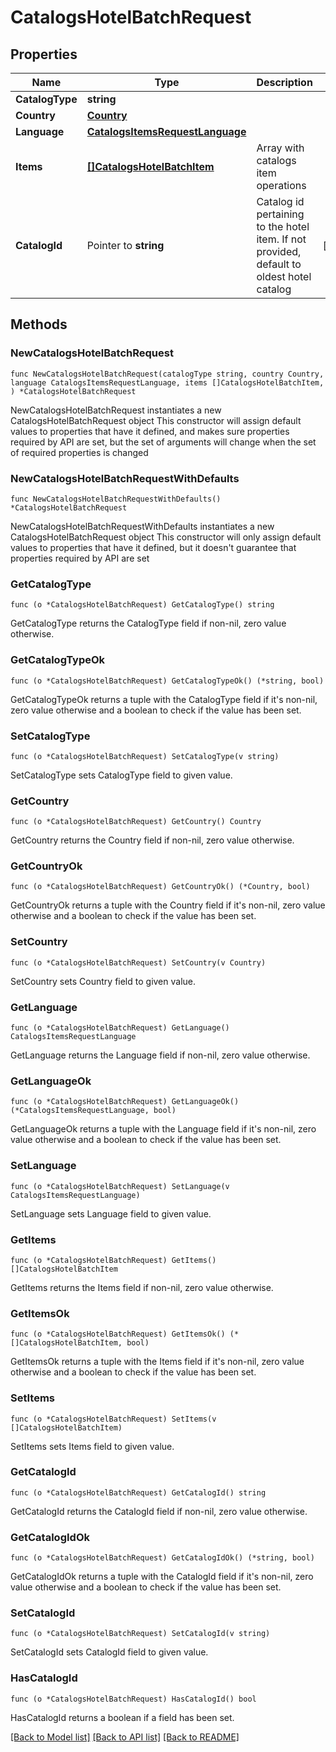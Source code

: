 # CatalogsHotelBatchRequest

## Properties

Name | Type | Description | Notes
------------ | ------------- | ------------- | -------------
**CatalogType** | **string** |  | 
**Country** | [**Country**](Country.md) |  | 
**Language** | [**CatalogsItemsRequestLanguage**](CatalogsItemsRequestLanguage.md) |  | 
**Items** | [**[]CatalogsHotelBatchItem**](CatalogsHotelBatchItem.md) | Array with catalogs item operations | 
**CatalogId** | Pointer to **string** | Catalog id pertaining to the hotel item. If not provided, default to oldest hotel catalog | [optional] 

## Methods

### NewCatalogsHotelBatchRequest

`func NewCatalogsHotelBatchRequest(catalogType string, country Country, language CatalogsItemsRequestLanguage, items []CatalogsHotelBatchItem, ) *CatalogsHotelBatchRequest`

NewCatalogsHotelBatchRequest instantiates a new CatalogsHotelBatchRequest object
This constructor will assign default values to properties that have it defined,
and makes sure properties required by API are set, but the set of arguments
will change when the set of required properties is changed

### NewCatalogsHotelBatchRequestWithDefaults

`func NewCatalogsHotelBatchRequestWithDefaults() *CatalogsHotelBatchRequest`

NewCatalogsHotelBatchRequestWithDefaults instantiates a new CatalogsHotelBatchRequest object
This constructor will only assign default values to properties that have it defined,
but it doesn't guarantee that properties required by API are set

### GetCatalogType

`func (o *CatalogsHotelBatchRequest) GetCatalogType() string`

GetCatalogType returns the CatalogType field if non-nil, zero value otherwise.

### GetCatalogTypeOk

`func (o *CatalogsHotelBatchRequest) GetCatalogTypeOk() (*string, bool)`

GetCatalogTypeOk returns a tuple with the CatalogType field if it's non-nil, zero value otherwise
and a boolean to check if the value has been set.

### SetCatalogType

`func (o *CatalogsHotelBatchRequest) SetCatalogType(v string)`

SetCatalogType sets CatalogType field to given value.


### GetCountry

`func (o *CatalogsHotelBatchRequest) GetCountry() Country`

GetCountry returns the Country field if non-nil, zero value otherwise.

### GetCountryOk

`func (o *CatalogsHotelBatchRequest) GetCountryOk() (*Country, bool)`

GetCountryOk returns a tuple with the Country field if it's non-nil, zero value otherwise
and a boolean to check if the value has been set.

### SetCountry

`func (o *CatalogsHotelBatchRequest) SetCountry(v Country)`

SetCountry sets Country field to given value.


### GetLanguage

`func (o *CatalogsHotelBatchRequest) GetLanguage() CatalogsItemsRequestLanguage`

GetLanguage returns the Language field if non-nil, zero value otherwise.

### GetLanguageOk

`func (o *CatalogsHotelBatchRequest) GetLanguageOk() (*CatalogsItemsRequestLanguage, bool)`

GetLanguageOk returns a tuple with the Language field if it's non-nil, zero value otherwise
and a boolean to check if the value has been set.

### SetLanguage

`func (o *CatalogsHotelBatchRequest) SetLanguage(v CatalogsItemsRequestLanguage)`

SetLanguage sets Language field to given value.


### GetItems

`func (o *CatalogsHotelBatchRequest) GetItems() []CatalogsHotelBatchItem`

GetItems returns the Items field if non-nil, zero value otherwise.

### GetItemsOk

`func (o *CatalogsHotelBatchRequest) GetItemsOk() (*[]CatalogsHotelBatchItem, bool)`

GetItemsOk returns a tuple with the Items field if it's non-nil, zero value otherwise
and a boolean to check if the value has been set.

### SetItems

`func (o *CatalogsHotelBatchRequest) SetItems(v []CatalogsHotelBatchItem)`

SetItems sets Items field to given value.


### GetCatalogId

`func (o *CatalogsHotelBatchRequest) GetCatalogId() string`

GetCatalogId returns the CatalogId field if non-nil, zero value otherwise.

### GetCatalogIdOk

`func (o *CatalogsHotelBatchRequest) GetCatalogIdOk() (*string, bool)`

GetCatalogIdOk returns a tuple with the CatalogId field if it's non-nil, zero value otherwise
and a boolean to check if the value has been set.

### SetCatalogId

`func (o *CatalogsHotelBatchRequest) SetCatalogId(v string)`

SetCatalogId sets CatalogId field to given value.

### HasCatalogId

`func (o *CatalogsHotelBatchRequest) HasCatalogId() bool`

HasCatalogId returns a boolean if a field has been set.


[[Back to Model list]](../README.md#documentation-for-models) [[Back to API list]](../README.md#documentation-for-api-endpoints) [[Back to README]](../README.md)


